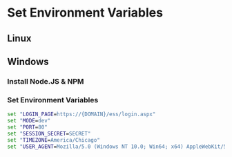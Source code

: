 # Set Environment Variables

## Linux

## Windows

### Install Node.JS & NPM

### Set Environment Variables

```cmd
set "LOGIN_PAGE=https://{DOMAIN}/ess/login.aspx"
set "MODE=dev"
set "PORT=80"
set "SESSION_SECRET=SECRET"
set "TIMEZONE=America/Chicago"
set "USER_AGENT=Mozilla/5.0 (Windows NT 10.0; Win64; x64) AppleWebKit/537.36 (KHTML, like Gecko) Chrome/108.0.0.0 Safari/537.36 Edg/108.0.1462.54"
```
